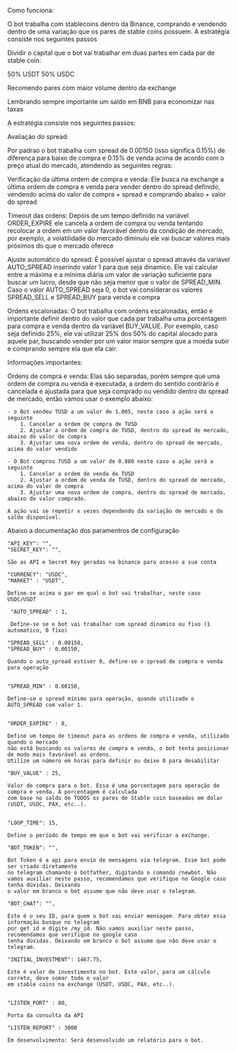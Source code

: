 Como funciona:

O bot trabalha com stablecoins dentro da Binance, comprando e vendendo dentro de uma variação que os pares
de stable coins possuem. A estratégia consiste nos seguintes passos

Dividir o capital que o bot vai trabalhar em duas partes em cada par de stable coin:

50% USDT
50% USDC

Recomendo pares com maior volume dentro da exchange

Lembrando sempre importante um saldo em BNB para economizar nas taxas

A estratégia consiste nos seguintes passos:

Avaliação do spread:

Por padrao o bot trabalha com spread de 0.00150 (isso significa 0.15%) de diferença para baixo
de compra e 0.15% de venda acima de acordo com o preço atual do mercado, atendendo as seguintes regras:

Verificação da última ordem de compra e venda: Ele busca na exchange a última ordem de compra e venda
para vender dentro do spread definido, vendendo acima do valor de compra + spread e comprando abaixo + valor do spread

Timeout das ordens: Depois de um tempo definido na variável ORDER_EXPIRE ele cancela a ordem de compra ou venda
tentando recolocar a ordem em um valor favorável dentro da condição de mercado, por exemplo, a volatilidade 
do mercado diminuiu ele vai buscar valores mais próximos do que o mercado oferece

Ajuste automático do spread: É possível ajustar o spread através da variável AUTO_SPREAD inserindo valor 1
para que seja dinamico. Ele vai calcular entre a máxima e a mínima diária um valor de variação suficiente
para buscar um lucro, desde que não seja menor que o valor de SPREAD_MIN. Caso o valor AUTO_SPREAD seja 0, 
o bot vai considerar os valores SPREAD_SELL e SPREAD_BUY para venda e compra

Ordens escalonadas: O bot trabalha com ordens escalonadas, então é importante definir dentro do valor
que cada par trabalha uma porcentagem para compra e venda dentro da variável BUY_VALUE. Por exemplo, caso seja
definido 25%, ele vai utilizar 25% dos 50% do capital alocado para aquele par, buscando vender por um valor maior 
sempre que a moeda subir e comprando sempre ela que ela cair.

Informações importantes:

Ordens de compra e venda: Elas são separadas, porém sempre que uma ordem de compra ou venda é executada, a ordem
do sentido contrário é cancelada e ajustada para que seja comprado ou vendido dentro do spread de mercado, então
vamos usar o exemplo abaixo:
	
	- o Bot vendeu TUSD a um valor de 1.005, neste caso a ação será a seguinte
		1. Cancelar a ordem de compra de TUSD
		2. Ajustar a ordem de compra de TUSD, dentro do spread de mercado, abaixo do valor de compra
		3. Ajustar uma nova ordem de venda, dentro do spread de mercado, acima do valor vendido
		
	- O Bot comprou TUSD a um valor de 0.980 neste caso a ação será a seguinte
		1. Cancelar a ordem de venda de TUSD
		2. Ajustar a ordem de venda de TUSD, dentro do spread de mercado, acima do valor de compra
		3. Ajustar uma nova ordem de compra, dentro do spread de mercado, abaixo do valor comprado.
	
	A ação vai se repetir x vezes dependendo da variação de mercado e do saldo disponível.
	
	
Abaixo a documentação dos paramentros de configuração

    "API_KEY": "",
    "SECRET_KEY": "",
    
    São as API e Secret Key geradas na binance para acesso a sua conta
    
    "CURRENCY": "USDC",
    "MARKET" : "USDT",
    
    Define-se acima o par em qual o bot vai trabalhar, neste caso USDC/USDT
    
     "AUTO_SPREAD" : 1,
     
     Define-se se o bot vai trabalhar com spread dinamico ou fixo (1 automatico, 0 fixo)
        
    "SPREAD_SELL" : 0.00150,
    "SPREAD_BUY" : 0.00150,
    
    Quando o auto_spread estiver 0, define-se o spread de compra e venda para operação 
    
    
    "SPREAD_MIN" : 0.00150,
    
    Define-se o spread mínimo para operação, quando utilizado o AUTO_SPREAD com valor 1. 
       
    
    "ORDER_EXPIRE" : 8,
    
    Define um tempo de timeout para as ordens de compra e venda, utilizado quando o mercado
    não está buscando os valores de compra e venda, o bot tenta posicionar de modo mais favorável as ordens.
    Utilize um número em horas para definir ou deixe 0 para desabilitar
   
    "BUY_VALUE" : 25,
    
    Valor de compra para o bot. Essa é uma porcentagem para operação de compra e venda. A porcentagem é calculada
    com base no saldo de TODOS os pares de Stable coin baseados em dólar (USDT, USDC, PAX, etc..).    
    
    
    "LOOP_TIME": 15,
    
    Define o período de tempo em que o bot vai verificar a exchange.
    
    "BOT_TOKEN": "",
    
    Bot Token é a api para envio de mensagens via telegram. Esse bot pode ser criado diretamente 
    no telegram chamando o botfather, digitando o comando /newbot. Não
    vamos auxiliar neste passo, recomendamos que verifique no Google caso tenha dúvidas. Deixando
    o valor em branco o bot assume que não deve usar o telegram.
    
    "BOT_CHAT": "",
    
    Este é o seu ID, para quem o bot vai enviar mensagem. Para obter essa informação busque no telegram 
    por get id e digite /my_id. Não vamos auxiliar neste passo, recomendamos que verifique no google caso 
    tenha dúvidas. Deixando em branco o bot assume que não deve usar o telegram.
      
    "INITIAL_INVESTMENT": 1467.75,
    
    Este é valor de investimento no bot. Este valor, para um cálculo correto, deve somar todo o valor
    em stable coins na exchange (USDT, USDC, PAX, etc..). 
    
    
    "LISTEN_PORT" : 80,
    
    Porta da consulta da API
    
	"LISTEN_REPORT" : 3000
	
	Em desenvolvimento: Será desenvolvido um relatório para o bot.
	


	



